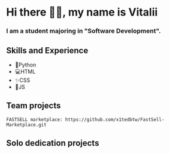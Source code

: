 # Hi there 🐱‍👤, my name is Vitalii
### I am a student majoring in "Software Development".

## Skills and Experience
* 🐍Python 
* 💻HTML
* ✨CSS
* 🧩JS

## Team projects
```
FASTSELL marketplace: https://github.com/x1tedbtw/FastSell-Marketplace.git
```

## Solo dedication projects
```

```
